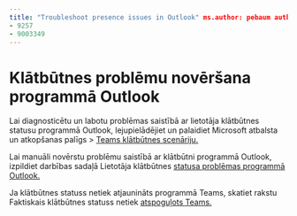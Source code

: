 ```yaml
---
title: "Troubleshoot presence issues in Outlook" ms.author: pebaum author: pebaum manager: scotv ms.date: 04/8/2021 ms.audience: Admin ms.topic: article ms.service: o365-administration ROBOTS: NOINDEX, NOFOLLOW localization_priority: Priority ms.collection: Adm_O365 ms.custom: (
- 9257
- 9003349
---
```


# <a name="troubleshoot-presence-issues-in-outlook"></a>Klātbūtnes problēmu novēršana programmā Outlook

Lai diagnosticētu un labotu problēmas saistībā ar lietotāja klātbūtnes statusu programmā Outlook, lejupielādējiet un palaidiet Microsoft atbalsta un atkopšanas palīgs > [Teams klātbūtnes scenāriju.](https://aka.ms/SaRA-TeamsPresenceScenario)

Lai manuāli novērstu problēmu saistībā ar klātbūtni programmā Outlook, izpildiet darbības sadaļā Lietotāja klātbūtnes [statusa problēmas programmā Outlook.](https://docs.microsoft.com/microsoftteams/troubleshoot/teams-im-presence/issues-with-presence-in-outlook)

Ja klātbūtnes statuss netiek atjaunināts programmā Teams, skatiet rakstu Faktiskais klātbūtnes statuss netiek [atspoguļots Teams.](https://docs.microsoft.com/microsoftteams/troubleshoot/teams-im-presence/presence-not-show-actual-status)
